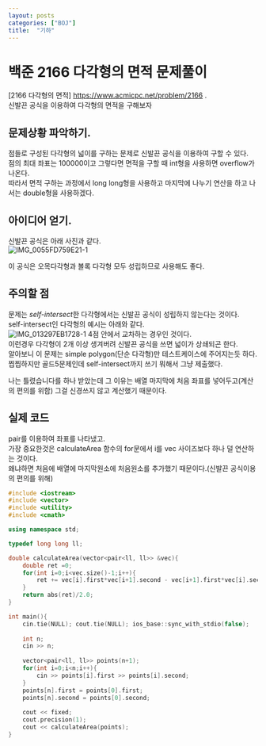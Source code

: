 ```yaml
---
layout: posts
categories: ["BOJ"]
title:  "기하"
---
```

백준 2166 다각형의 면적 문제풀이
======================================

[2166 다각형의 면적] <https://www.acmicpc.net/problem/2166> .     
신발끈 공식을 이용하여 다각형의 면적을 구해보자

## 문제상황 파악하기.  
점들로 구성된 다각형의 넓이를 구하는 문제로 신발끈 공식을 이용하여 구할 수 있다.   
점의 최대 좌표는 100000이고 그렇다면 면적을 구할 때 int형을 사용하면 overflow가 나온다.   
따라서 면적 구하는 과정에서 long long형을 사용하고 마지막에 나누기 연산을 하고 나서는 double형을 사용하겠다.   

## 아이디어 얻기.  
신발끈 공식은 아래 사진과 같다.  
![IMG_0055FD759E21-1](https://user-images.githubusercontent.com/87902719/164871993-b53a563a-0de1-4e95-9d6d-43dd9cc94760.jpeg)

이 공식은 오목다각형과 볼록 다각형 모두 성립하므로 사용해도 좋다.  


## 주의할 점
문제는 *self-intersect*한 다각형에서는 신발끈 공식이 성립하지 않는다는 것이다.    
self-intersect인 다각형의 예시는 아래와 같다.  
![IMG_013297EB1728-1](https://user-images.githubusercontent.com/87902719/164872570-e5bd3d96-3396-4295-b17c-80a0b35e3b99.jpeg)
4점 안에서 교차하는 경우인 것이다.  
이런경우 다각형이 2개 이상 생겨버려 신발끈 공식을 쓰면 넓이가 상쇄되곤 한다.    
알아보니 이 문제는 simple polygon(단순 다각형)만 테스트케이스에 주어지는듯 하다.   
찝찝하지만 골드5문제인데 self-intersect까지 쓰기 뭐해서 그냥 제출했다.   

나는 틀렸습니다를 하나 받았는데 그 이유는 배열 마지막에 처음 좌표를 넣어두고(계산의 편의를 위함) 그걸 신경쓰지 않고 계산했기 때문이다.   

## 실제 코드
pair를 이용하여 좌표를 나타냈고.  
가장 중요한것은 calculateArea 함수의 for문에서 i를 vec 사이즈보다 하나 덜 연산하는 것이다.  
왜냐하면 처음에 배열에 마지막원소에 처음원소를 추가했기 때문이다.(신발끈 공식이용의 편의를 위해)
```cpp
#include <iostream>
#include <vector>
#include <utility>
#include <cmath>

using namespace std;

typedef long long ll;

double calculateArea(vector<pair<ll, ll>> &vec){
    double ret =0;
    for(int i=0;i<vec.size()-1;i++){
        ret += vec[i].first*vec[i+1].second - vec[i+1].first*vec[i].second;
    }
    return abs(ret)/2.0;
}

int main(){
    cin.tie(NULL); cout.tie(NULL); ios_base::sync_with_stdio(false);
    
    int n;
    cin >> n;
    
    vector<pair<ll, ll>> points(n+1);
    for(int i=0;i<n;i++){
        cin >> points[i].first >> points[i].second;
    }
    points[n].first = points[0].first;
    points[n].second = points[0].second;
    
    cout << fixed;
    cout.precision(1);
    cout << calculateArea(points);
}

```
